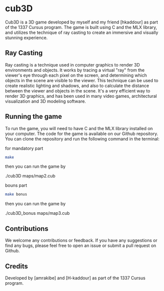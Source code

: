 # cub3D

Cub3D is a 3D game developed by myself and my friend [hkaddour] as part of the 1337 Cursus program. The game is built using C and the MLX library, and utilizes the technique of ray casting to create an immersive and visually stunning experience.

## Ray Casting

Ray casting is a technique used in computer graphics to render 3D environments and objects. It works by tracing a virtual "ray" from the viewer's eye through each pixel on the screen, and determining which objects in the scene are visible to the viewer. This technique can be used to create realistic lighting and shadows, and also to calculate the distance between the viewer and objects in the scene. It's a very efficient way to render 3D graphics, and has been used in many video games, architectural visualization and 3D modeling software.

## Running the game

To run the game, you will need to have C and the MLX library installed on your computer. The code for the game is available on our Github repository. You can clone the repository and run the following command in the terminal:


for mandatory part

```bash
make
```
then you can run the game by

./cub3D maps/map2.cub 
 
bouns part

```bash
make bonus
```
then you can run the game by
 
 ./cub3D_bonus maps/map3.cub

## Contributions
We welcome any contributions or feedback. If you have any suggestions or find any bugs, please feel free to open an issue or submit a pull request on Github.


## Credits
Developed by [amrakibe] and [H-kaddour] as part of the 1337 Cursus program.

